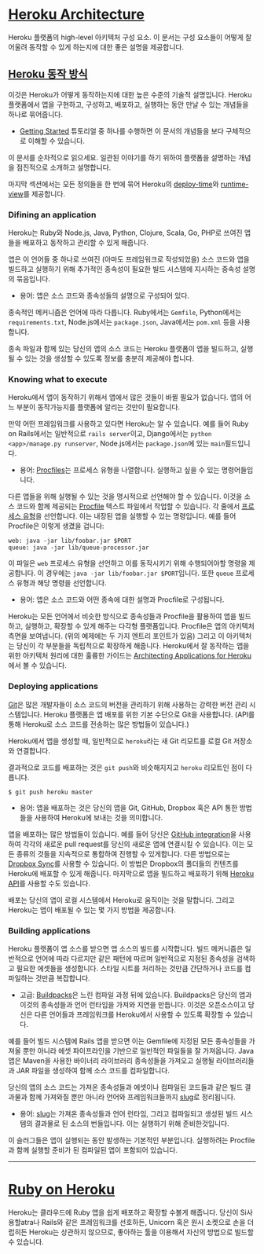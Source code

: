 # [Heroku Architecture](https://devcenter.heroku.com/categories/heroku-architecture)

Heroku 플랫폼의 high-level 아키텍처 구성 요소. 이 문서는 구성 요소들이 어떻게 잘 어울려 동작할 수 있게 하는지에 대한 좋은 설명을 제공합니다.

## [Heroku 동작 방식](https://devcenter.heroku.com/articles/how-heroku-works)

이것은 Heroku가 어떻게 동작하는지에 대한 높은 수준의 기술적 설명입니다. Heroku 플랫폼에서 앱을 구현하고, 구성하고, 배포하고, 실행하는 동안 만날 수 있는 개념들을 하나로 묶어줍니다.

* [Getting Started](https://devcenter.heroku.com/start) 튜토리얼 중 하나를 수행하면 이 문서의 개념들을 보다 구체적으로 이해할 수 있습니다.

이 문서를 순차적으로 읽으세요. 일관된 이야기를 하기 위하여 플랫폼을 설명하는 개념을 점진적으로 소개하고 설명합니다.

마지막 섹션에서는 모든 정의들을 한 번에 묶어 Heroku의 [deploy-time](https://devcenter.heroku.com/articles/how-heroku-works#deploy)와 [runtime-view](https://devcenter.heroku.com/articles/how-heroku-works#runtime)를 제공합니다.

### Difining an application

Heroku는 Ruby와 Node.js, Java, Python, Clojure, Scala, Go, PHP로 쓰여진 앱들을 배포하고 동작하고 관리할 수 있게 해줍니다.

앱은 이 언어들 중 하나로 쓰여진 (아마도 프레임워크로 작성되었을) 소스 코드와 앱을 빌드하고 실행하기 위해 추가적인 종속성이 필요한 빌드 시스템에 지시하는 중속성 설명의 묶음입니다.

- 용어: 앱은 소스 코드와 종속성들의 설명으로 구성되어 있다.

종속적인 메커니즘은 언어에 따라 다릅니다. Ruby에서는 `Gemfile`, Python에서는 `requirements.txt`, Node.js에서는 `package.json`, Java에서는 `pom.xml` 등을 사용합니다.

종속 파일과 함께 있는 당신의 앱의 소스 코드는 Heroku 플랫폼이 앱을 빌드하고, 실행될 수 있는 것을 생성할 수 있도록 정보를 충분히 제공해야 합니다. 

### Knowing what to execute

Heroku에서 앱이 동작하기 위해서 앱에서 많은 것들이 바뀔 필요가 없습니다. 앱의 어느 부분이 동작가능지를 플랫폼에 알리는 것만이 필요합니다.

만약 어떤 프레임워크를 사용하고 있다면 Heroku는 알 수 있습니다. 예를 들어 Ruby on Rails에서는 일반적으로 `rails server`이고, Django에서는 `python <app>/manage.py runserver`, Node.js에서는 `package.json`에 있는 `main`필드입니다.

- 용어: [Procfiles](https://devcenter.heroku.com/articles/procfile)는 프로세스 유형을 나열합니다. 실행하고 싶을 수 있는 명령어들입니다.

다른 앱들을 위해 실행될 수 있는 것을 명시적으로 선언해야 할 수 있습니다. 이것을 소스 코드와 함께 제공되는 [Procfile](https://devcenter.heroku.com/articles/procfile) 텍스트 파일에서 작업할 수 있습니다. 각 줄에서 [프로세스 유형](https://devcenter.heroku.com/articles/process-model)을 선언합니다. 이는 내장된 앱을 실행할 수 있는 명령입니다. 예를 들어 Procfile은 이렇게 생겼을 겁니다:

```shell
web: java -jar lib/foobar.jar $PORT
queue: java -jar lib/queue-processor.jar
```

이 파일은 `web` 프로세스 유형을 선언하고 이를 동작시키기 위해 수행되어야할 명령을 제공합니다. 이 경우에는 `java -jar lib/foobar.jar $PORT`입니다. 또한 `queue` 프로세스 유형과 해당 명령을 선언합니다.

- 용어: 앱은 소스 코드와 어떤 종속에 대한 설명과 Procfile로 구성됩니다.

Heroku는 모든 언어에서 비슷한 방식으로 종속성들과 Procfile을 활용하여 앱을 빌드하고, 실행하고, 확장할 수 있게 해주는 다각형 플랫폼입니다. Procfile은 앱의 아키텍처 측면을 보여냅니다. (위의 예제에는 두 가지 엔트리 포인트가 있음) 그리고 이 아키텍처는 당신이 각 부분들을 독립적으로 확장하게 해줍니다. Heroku에서 잘 동작하는 앱을 위한 아키텍처 원리에 대한 훌륭한 가이드는 [Architecting Applications for Heroku](https://devcenter.heroku.com/articles/architecting-apps)에서 볼 수 있습니다.

### Deploying applications

[Git](https://git-scm.com/)은 많은 개발자들이 소스 코드의 버전을 관리하기 위해 사용하는 강력한 버전 관리 시스템입니다. Heroku 플랫폼은 앱 배포를 위한 기본 수단으로 Git을 사용합니다. (API를 통해 Heroku로 소스 코드를 전송하는 많은 방법들이 있습니다.)

Heroku에서 앱을 생성할 때, 일반적으로 `heroku`라는 새 Git 리모트를 로컬 Git 저장소와 연결합니다.

결과적으로 코드를 배포하는 것은 `git push`와 비슷해지지고 `heroku` 리모트인 점이 다릅니다.

```shell
$ git push heroku master
```

- 용어: 앱을 배포하는 것은 당신의 앱을 Git, GitHub, Dropbox 혹은 API 통한 방법들을 사용하여 Heroku에 보내는 것을 의미합니다.

앱을 배포하는 많은 방법들이 있습니다. 예를 들어 당신은 [GitHub integration](https://devcenter.heroku.com/articles/github-integration)을 사용하여 각각의 새로운 pull request를 당신의 새로운 앱에 연결시킬 수 있습니다. 이는 모든 종류의 것들을 지속적으로 통합하여 진행할 수 있게합니다. 다른 방법으로는 [Dropbox Sync](https://devcenter.heroku.com/articles/dropbox-sync)를 사용할 수 있습니다. 이 방법은 Dropbox의 폴더들의 컨텐츠를 Heroku에 배포할 수 있게 해줍니다. 마지막으로 앱을 빌드하고 배포하기 위해 [Heroku API](https://devcenter.heroku.com/articles/build-and-release-using-the-api)를 사용할 수도 있습니다. 

배포는 당신의 앱이 로컬 시스템에서 Heroku로 움직이는 것을 말합니다. 그리고 Heroku는 앱이 배포될 수 있는 몇 가지 방법을 제공합니다.

### Building applications

Heroku 플랫폼이 앱 소스를 받으면 앱 소스의 빌드를 시작합니다. 빌드 메커니즘은 일반적으로 언어에 따라 다르지만 같은 패턴에 따르며 일반적으로 지정된 종속성을 검색하고 필요한 에셋들을 생성합니다. 스타일 시트를 처리하는 것만큼 간단하거나 코드를 컴파일하는 것만큼 복잡합니다.



- 고급: [Buildpacks](https://devcenter.heroku.com/articles/buildpacks)은 느린 컴파일 과정 뒤에 있습니다. Buildpacks은 당신의 앱과 이것의 종속성들과 언어 런타임을 가져와 지연을 만듭니다. 이것은 오픈소스이고 당신은 다른 언어들과 프레임워크를 Heroku에서 사용할 수 있도록 확장할 수 있습니다.

예를 들어 빌드 시스템에 Rails 앱을 받으면 이는 Gemfile에 지정된 모든 종속성들을 가져올 뿐만 아니라 에셋 파이프라인을 기반으로 일반적인 파일들을 잘 가져옵니다. Java 앱은 Maven을 사용한 바이너리 라이브러리 종속성들을 가져오고 실행될 라이브러리들과 JAR 파일을 생성하여 함께 소스 코드를 컴파일합니다.

당신의 앱의 소스 코드는 가져온 종속성들과 에셋이나 컴파일된 코드들과 같은 빌드 결과물과 함께 가져와질 뿐만 아니라 언어와 프레임워크들까지 [slug](https://devcenter.heroku.com/articles/slug-compiler)로 정리됩니다.

- 용어: [slug](https://devcenter.heroku.com/articles/slug-compiler)는 가져온 종속성들과 언어 런타임, 그리고 컴파일되고 생성된 빌드 시스템의 결과물로 된 소스의 번들입니다. 이는 실행하기 위해 준비한것입니다.

이 슬러그들은 앱이 실행되는 동안 발생하는 기본적인 부분입니다. 실행하려는 Procfile과 함께 실행할 준비가 된 컴파일된 앱이 포함되어 있습니다.







---





# [Ruby on Heroku](https://devcenter.heroku.com/categories/ruby)

Heroku는 클라우드에 Ruby 앱을 쉽게 배포하고 확장할 수볼게 해줍니다. 당신이 Si사용할atra나 Rails와 같은 프레임워크를 선호하든, Unicorn 혹은 원시 소켓으로 손을 더럽히든 Heroku는 상관하지 않으므로, 좋아하는 툴을 이용해서 자신의 방법으로 빌드할 수 있습니다.